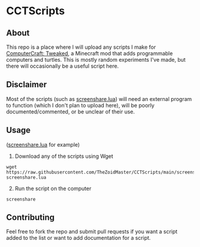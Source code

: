 # CCTScripts
## About
This repo is a place where I will upload any scripts I make for [ComputerCraft: Tweaked](https://modrinth.com/mod/cc-tweaked), a Minecraft mod that adds programmable computers and turtles. This is mostly random experiments I've made, but there will occasionally be a useful script here.

## Disclaimer
Most of the scripts (such as [screenshare.lua](https://github.com/TheZoidMaster/CCTScripts/blob/main/screenshare.lua)) will need an external program to function (which I don't plan to upload here), will be poorly documented/commented, or be unclear of their use. 

## Usage
([screenshare.lua](https://github.com/TheZoidMaster/CCTScripts/blob/main/screenshare.lua) for example)
1. Download any of the scripts using Wget
```
wget https://raw.githubusercontent.com/TheZoidMaster/CCTScripts/main/screenshare.lua screenshare.lua
```
2. Run the script on the computer
```
screenshare
```

## Contributing
Feel free to fork the repo and submit pull requests if you want a script added to the list or want to add documentation for a script.
